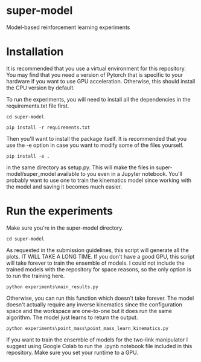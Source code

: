 # super-model
Model-based reinforcement learning experiments


# Installation
It is recommended that you use a virtual environment for this repository. You may find that you need a version of Pytorch that is specific to your hardware if you want to use GPU acceleration. Otherwise, this should install the CPU version by default.

To run the experiments, you will need to install all the dependencies in the requirements.txt file first.

`cd super-model`

`pip install -r requirements.txt`

Then you'll want to install the package itself. It is recommended that you use the -e option in case you want to modify some of the files yourself.

`pip install -e .`

in the same directory as setup.py. This will make the files in super-model/super_model available to you even in a Jupyter notebook. You'll probably want to use one to train the kinematics model since working with the model and saving it becomes much easier.

# Run the experiments
Make sure you're in the super-model directory.

`cd super-model`

As requested in the submission guidelines, this script will generate all the plots. IT WILL TAKE A LONG TIME. If you don't have a good GPU, this script will take forever to train the ensemble of models. I could not include the trained models with the repository for space reasons, so the only option is to run the training here.

`python experiments\main_results.py`

Otherwise, you can run this function which doesn't take forever. The model doesn't actually require any inverse kinematics since the configuration space and the workspace are one-to-one but it does run the same algorithm. The model just learns to return the output.

`python experiments\point_mass\point_mass_learn_kinematics.py`

If you want to train the ensemble of models for the two-link manipulator I suggest using Google Colab to run the .ipynb notebook file included in this repository. Make sure you set your runtime to a GPU.
